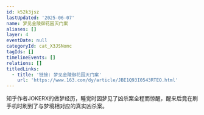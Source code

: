 ```yaml
---
id: k52k3jsz
lastUpdated: '2025-06-07'
name: 梦见金陵御花园灭门案
aliases: []
layer: 4
eventDate: null
categoryId: cat_X3JSNomc
tagIds: []
timelineEvents: []
relations: []
titledLinks:
  - title: '链接: 梦见金陵御花园灭门案'
    url: 'https://www.163.com/dy/article/JBE1Q93I0543RTEO.html'
---
```

知乎作者JOKERX的做梦经历，睡觉时因梦见了凶杀案全程而惊醒，醒来后竟在刷手机时刷到了与梦境相对应的真实凶杀案。
